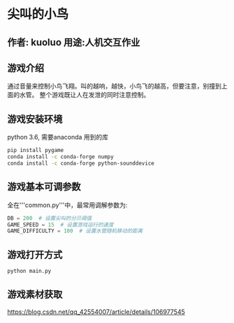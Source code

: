 # 尖叫的小鸟
## 作者: kuoluo 用途:人机交互作业
## 游戏介绍
通过音量来控制小鸟飞翔。叫的越响，越快，小鸟飞的越高，但要注意，别撞到上面的水管。
整个游戏既让人在发泄的同时注意控制。
## 游戏安装环境
python 3.6, 需要anaconda
用到的库
```bash
pip install pygame
conda install -c conda-forge numpy
conda install -c conda-forge python-sounddevice
```
## 游戏基本可调参数
全在'''common.py'''中，最常用调解参数为:
```python
DB = 200  # 设置尖叫的分贝阈值
GAME_SPEED = 15  # 设置游戏运行的速度
GAME_DIFFICULTY = 100  # 设置水管随机移动的距离
```
## 游戏打开方式
```bash
python main.py
```

## 游戏素材获取
https://blog.csdn.net/qq_42554007/article/details/106977545